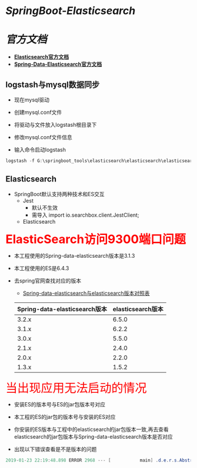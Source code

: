 # ***SpringBoot-Elasticsearch***

# ***官方文档***

* **[Elasticsearch官方文档](https://www.elastic.co/guide/cn/index.html)**
* **[Spring-Data-Elasticsearch官方文档](https://docs.spring.io/spring-data/elasticsearch/docs/3.1.4.RELEASE/reference/html/#elasticsearch.repositories)**

## **logstash与mysql数据同步**

* 现在mysql驱动
* 创建mysql.conf文件
* 将驱动与文件放入logstash根目录下
* 修改mysql.conf文件信息

* 输入命令启动logstash
```java
logstash -f G:\springboot_tools\elasticsearch\elasticsearch\elasticsearch5.6.8\logstash\logstash-5.6.8\mysqllogstash\mysql.conf
```

## **Elasticsearch**

* SpringBoot默认支持两种技术和ES交互
   * Jest
      * 默认不生效
      * 需导入 import io.searchbox.client.JestClient;
   * Elasticsearch

**<font color=red size = 6>ElasticSearch访问9300端口问题</font>**

* 本工程使用的Spring-data-elasticsearch版本是3.1.3
* 本工程使用的ES是6.4.3
* 去spring官网查找对应的版本
   * [Spring-data-elasticsearch与elasticsearch版本对照表](https://github.com/spring-projects/spring-data-elasticsearch)


   | Spring-data-elasticsearch版本 |elasticsearch版本|
   |---|---|
   | 3.2.x|6.5.0|
   | 3.1.x |6.2.2|
   | 3.0.x |5.5.0|
   | 2.1.x  |2.4.0|
   | 2.0.x |2.2.0|
   | 1.3.x |1.5.2|

<font color=red size=6>当出现应用无法启动的情况</font>
* 安装ES的版本号与ES的jar包版本号对应
* 本工程的ES的jar包的版本号与安装的ES对应

* 你安装的ES版本与工程中的elasticsearch的jar包版本一致,再去查看elasticsearch的jar包版本与Spring-data-elasticsearch版本是否对应

* 出现以下错误查看是不是版本的问题
```java
2019-01-23 22:19:48.898 ERROR 2968 --- [           main] .d.e.r.s.AbstractElasticsearchRepository : failed to load elasticsearch nodes : org.elasticsearch.index.mapper.MapperParsingException: No type specified for field [title]
```

